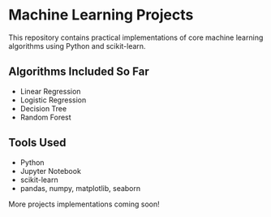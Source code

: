 # Machine Learning Projects

This repository contains practical implementations of core machine learning algorithms using Python and scikit-learn.

## Algorithms Included So Far
- Linear Regression
- Logistic Regression
- Decision Tree
- Random Forest

## Tools Used
- Python
- Jupyter Notebook
- scikit-learn
- pandas, numpy, matplotlib, seaborn

More projects implementations coming soon!
